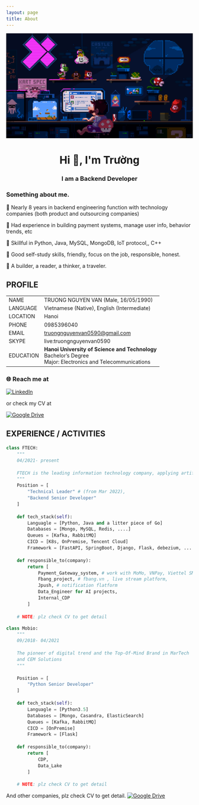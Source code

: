 ```yaml
---
layout: page
title: About
---
```


![alt text](assets/banner.gifv)
<h1 align="center">Hi 👋, I'm Trường</h1>
<h3 align="center">I am a Backend Developer</h3>

### [](#header-3) Something about me.
🚩  Nearly 8 years in backend engineering function with technology companies (both product and outsourcing companies)

🚩  Had experience in building payment systems, manage user info, behavior trends, etc

🚩  Skillful in Python, Java, MySQL, MongoDB, IoT protocol,, C++

🚩  Good self-study skills, friendly, focus on the job, responsible, honest.

🚩  A builder, a reader, a thinker, a traveler.


## [](#header-2) **PROFILE**

|           |                                                                                                                    |
|:----------|:-------------------------------------------------------------------------------------------------------------------|
| NAME      | TRUONG NGUYEN VAN (Male, 16/05/1990)                                                                               |
| LANGUAGE  | Vietnamese (Native), English (Intermediate)                                                                        |
| LOCATION  | Hanoi                                                                                                              |
| PHONE     | 0985396040                                                                                                         |
| EMAIL     | truongnguyenvan0590@gmail.com                                                                                      |
| SKYPE     | live:truongnguyenvan0590                                                                                           |
| EDUCATION | **Hanoi University of Science and Technology**<br/>Bachelor’s Degree<br/>Major: Electronics and Telecommunications |

### 🌐️ Reach me at
[![LinkedIn](https://img.shields.io/badge/linkedin-%230077B5.svg?style=for-the-badge&logo=linkedin&logoColor=white)](https://www.linkedin.com/in/truong-nguyen-van-947457126/)

or check my CV at 

[![Google Drive](https://img.shields.io/badge/My%20CV%20on%20Google%20Drive-4285F4?style=for-the-badge&logo=googledrive&logoColor=white)](https://docs.google.com/document/d/1yjJkbwGTNemTMeQxwTac3jWt8K99zGLZt6wtSy8J3y4/edit?usp=sharing)



## [](#header-2) **EXPERIENCE / ACTIVITIES**

```python
class FTECH:
    """
    04/2021- present
    
    FTECH is the leading information technology company, applying artificial intelligence in Vietnam
    """
    Position = [
        "Technical Leader" # (from Mar 2022),
        "Backend Senior Developer"
    ]
    
    def tech_stack(self):
        Languagle = [Python, Java and a litter piece of Go]
        Databases = [Mongo, MySQL, Redis, ....]
        Queues = [Kafka, RabbitMQ]
        CICD = [K8s, OnPremise, Tencent Cloud]
        Framework = [FastAPI, SpringBoot, Django, Flask, debezium, ....]
        
    def responsible_to(company):
        return [
            Payment_Gateway_system, # work with MoMo, VNPay, Viettel SMS, Apple + Google IAP ......
            Fbang_project, # fbang.vn , live stream platform,
            Jpush, # notification flatform
            Data_Engineer for AI projects,
            Internal_CDP
        ]
    
    # NOTE: plz check CV to get detail
```

```python
class Mobio:
    """
    09/2018- 04/2021
    
    The pioneer of digital trend and the Top-Of-Mind Brand in MarTech
    and CEM Solutions 
    """
    
    Position = [
        "Python Senior Developer"
    ]
    
    def tech_stack(self):
        Languagle = [Python3.5]
        Databases = [Mongo, Casandra, ElasticSearch]
        Queues = [Kafka, RabbitMQ]
        CICD = [OnPremise]
        Framework = [Flask]
        
    def responsible_to(company):
        return [
            CDP,
            Data_Lake
        ]
    
    # NOTE: plz check CV to get detail
```

And other companies, plz check CV to get detail.
[![Google Drive](https://img.shields.io/badge/My%20CV%20on%20Google%20Drive-4285F4?style=for-the-badge&logo=googledrive&logoColor=white)](https://docs.google.com/document/d/1yjJkbwGTNemTMeQxwTac3jWt8K99zGLZt6wtSy8J3y4/edit?usp=sharing)